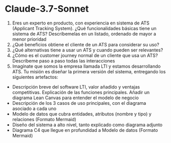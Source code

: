 # Claude-3.7-Sonnet

1. Eres un experto en producto, con experiencia en sistema de ATS (Applicant Tracking System). ¿Qué funcionalidades básicas tiene un sistema de ATS? Descríbemelas en un listado, ordenado de mayor a menor prioridad
2. ¿Qué beneficios obtiene el cliente de un ATS para considerar su uso?
3. ¿Qué alternativas tiene a usar un ATS y cuando pueden ser relevantes?
4. ¿Cómo es el customer journey normal de un cliente que usa un ATS? Descríbeme paso a paso todas las interacciones
5. Imagínate que somos la empresa llamada LTI y estamos desarrollando ATS. Tu misión es diseñar la primera versión del sistema, entregando los siguientes artefactos:

- Descripción breve del software LTI, valor añadido y ventajas competitivas. Explicación de las funciones principales. Añadir un diagrama Lean Canvas para entender el modelo de negocio
- Descripción de los 3 casos de uso principales, con el diagrama asociado a cada uno
- Modelo de datos que cubra entidades, atributos (nombre y tipo) y relaciones (Formato Mermaid)
- Diseño del sistema a alto nivel, tanto explicado como diagrama adjunto
- Diagrama C4 que llegue en profundidad a Modelo de datos (Formato Mermaid)
